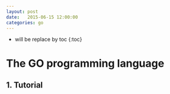 ```yaml
---
layout: post
date:   2015-06-15 12:00:00
categories: go
---
```

* will be replace by toc
{:toc}

# The GO programming language

## 1. Tutorial
